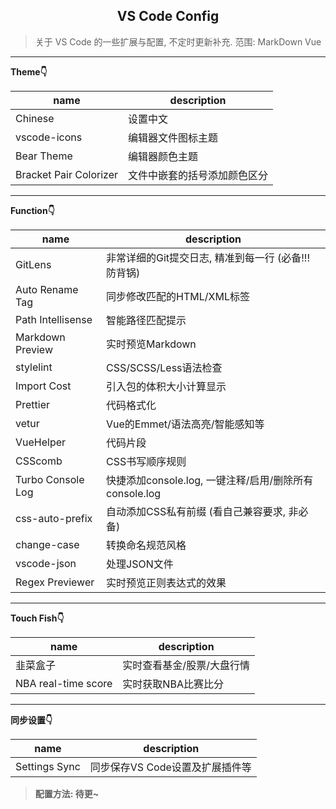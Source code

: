 <h2 align="center">VS Code Config</h2>

> 关于 VS Code 的一些扩展与配置, 不定时更新补充. 范围: MarkDown Vue

---

<strong>Theme👇<strong>
<br>

| name                   | description                  |
| ---------------------- | ---------------------------- |
| Chinese                | 设置中文                     |
| vscode-icons           | 编辑器文件图标主题           |
| Bear Theme             | 编辑器颜色主题               |
| Bracket Pair Colorizer | 文件中嵌套的括号添加颜色区分 |

---

<strong>Function👇<strong>
<br>

| name              | description                                            |
| ----------------- | ------------------------------------------------------ |
| GitLens           | 非常详细的Git提交日志, 精准到每一行 (必备!!! 防背锅)   |
| Auto Rename Tag   | 同步修改匹配的HTML/XML标签                             |
| Path Intellisense | 智能路径匹配提示                                       |
| Markdown Preview  | 实时预览Markdown                                       |
| stylelint         | CSS/SCSS/Less语法检查                                  |
| Import Cost       | 引入包的体积大小计算显示                               |
| Prettier          | 代码格式化                                             |
| vetur             | Vue的Emmet/语法高亮/智能感知等                         |
| VueHelper         | 代码片段                                               |
| CSScomb           | CSS书写顺序规则                                        |
| Turbo Console Log | 快捷添加console.log, 一键注释/启用/删除所有console.log |
| css-auto-prefix   | 自动添加CSS私有前缀 (看自己兼容要求, 非必备)           |
| change-case       | 转换命名规范风格                                       |
| vscode-json       | 处理JSON文件                                           |
| Regex Previewer   | 实时预览正则表达式的效果                               |

---

<strong>Touch Fish👇<strong>
<br>

| name                | description                |
| ------------------- | -------------------------- |
| 韭菜盒子            | 实时查看基金/股票/大盘行情 |
| NBA real-time score | 实时获取NBA比赛比分        |

---

<strong>同步设置👇<strong>
<br>

| name          | description                     |
| ------------- | ------------------------------- |
| Settings Sync | 同步保存VS Code设置及扩展插件等 |

> 配置方法: 待更~

